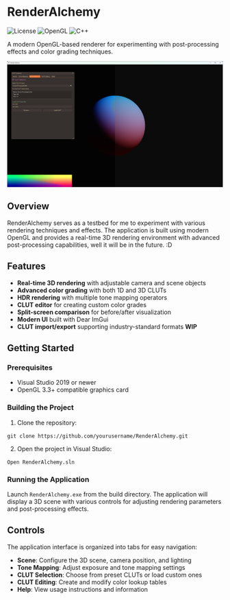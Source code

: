 # RenderAlchemy

![License](https://img.shields.io/badge/license-MIT-blue)
![OpenGL](https://img.shields.io/badge/OpenGL-3.3-green)
![C++](https://img.shields.io/badge/C%2B%2B-17-orange)

A modern OpenGL-based renderer for experimenting with post-processing effects and color grading techniques.

![RenderAlchemy Preview](docs/preview.png)

## Overview

RenderAlchemy serves as a testbed for me to experiment with various rendering techniques and effects. The application is built using modern OpenGL and provides a real-time 3D rendering environment with advanced post-processing capabilities, well it will be in the future. :D

## Features

- **Real-time 3D rendering** with adjustable camera and scene objects
- **Advanced color grading** with both 1D and 3D CLUTs
- **HDR rendering** with multiple tone mapping operators
- **CLUT editor** for creating custom color grades
- **Split-screen comparison** for before/after visualization
- **Modern UI** built with Dear ImGui
- **CLUT import/export** supporting industry-standard formats **WIP**

## Getting Started

### Prerequisites

- Visual Studio 2019 or newer
- OpenGL 3.3+ compatible graphics card

### Building the Project

1. Clone the repository:
```
git clone https://github.com/yourusername/RenderAlchemy.git
```

2. Open the project in Visual Studio:
```
Open RenderAlchemy.sln
```

### Running the Application

Launch `RenderAlchemy.exe` from the build directory. The application will display a 3D scene with various controls for adjusting rendering parameters and post-processing effects.

## Controls

The application interface is organized into tabs for easy navigation:

- **Scene**: Configure the 3D scene, camera position, and lighting
- **Tone Mapping**: Adjust exposure and tone mapping settings
- **CLUT Selection**: Choose from preset CLUTs or load custom ones
- **CLUT Editing**: Create and modify color lookup tables
- **Help**: View usage instructions and information

